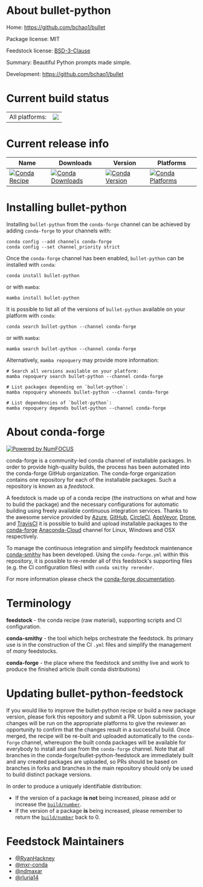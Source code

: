 About bullet-python
===================

Home: https://github.com/bchao1/bullet

Package license: MIT

Feedstock license: [BSD-3-Clause](https://github.com/conda-forge/bullet-python-feedstock/blob/main/LICENSE.txt)

Summary: Beautiful Python prompts made simple.

Development: https://github.com/bchao1/bullet

Current build status
====================


<table><tr><td>All platforms:</td>
    <td>
      <a href="https://dev.azure.com/conda-forge/feedstock-builds/_build/latest?definitionId=10816&branchName=main">
        <img src="https://dev.azure.com/conda-forge/feedstock-builds/_apis/build/status/bullet-python-feedstock?branchName=main">
      </a>
    </td>
  </tr>
</table>

Current release info
====================

| Name | Downloads | Version | Platforms |
| --- | --- | --- | --- |
| [![Conda Recipe](https://img.shields.io/badge/recipe-bullet--python-green.svg)](https://anaconda.org/conda-forge/bullet-python) | [![Conda Downloads](https://img.shields.io/conda/dn/conda-forge/bullet-python.svg)](https://anaconda.org/conda-forge/bullet-python) | [![Conda Version](https://img.shields.io/conda/vn/conda-forge/bullet-python.svg)](https://anaconda.org/conda-forge/bullet-python) | [![Conda Platforms](https://img.shields.io/conda/pn/conda-forge/bullet-python.svg)](https://anaconda.org/conda-forge/bullet-python) |

Installing bullet-python
========================

Installing `bullet-python` from the `conda-forge` channel can be achieved by adding `conda-forge` to your channels with:

```
conda config --add channels conda-forge
conda config --set channel_priority strict
```

Once the `conda-forge` channel has been enabled, `bullet-python` can be installed with `conda`:

```
conda install bullet-python
```

or with `mamba`:

```
mamba install bullet-python
```

It is possible to list all of the versions of `bullet-python` available on your platform with `conda`:

```
conda search bullet-python --channel conda-forge
```

or with `mamba`:

```
mamba search bullet-python --channel conda-forge
```

Alternatively, `mamba repoquery` may provide more information:

```
# Search all versions available on your platform:
mamba repoquery search bullet-python --channel conda-forge

# List packages depending on `bullet-python`:
mamba repoquery whoneeds bullet-python --channel conda-forge

# List dependencies of `bullet-python`:
mamba repoquery depends bullet-python --channel conda-forge
```


About conda-forge
=================

[![Powered by
NumFOCUS](https://img.shields.io/badge/powered%20by-NumFOCUS-orange.svg?style=flat&colorA=E1523D&colorB=007D8A)](https://numfocus.org)

conda-forge is a community-led conda channel of installable packages.
In order to provide high-quality builds, the process has been automated into the
conda-forge GitHub organization. The conda-forge organization contains one repository
for each of the installable packages. Such a repository is known as a *feedstock*.

A feedstock is made up of a conda recipe (the instructions on what and how to build
the package) and the necessary configurations for automatic building using freely
available continuous integration services. Thanks to the awesome service provided by
[Azure](https://azure.microsoft.com/en-us/services/devops/), [GitHub](https://github.com/),
[CircleCI](https://circleci.com/), [AppVeyor](https://www.appveyor.com/),
[Drone](https://cloud.drone.io/welcome), and [TravisCI](https://travis-ci.com/)
it is possible to build and upload installable packages to the
[conda-forge](https://anaconda.org/conda-forge) [Anaconda-Cloud](https://anaconda.org/)
channel for Linux, Windows and OSX respectively.

To manage the continuous integration and simplify feedstock maintenance
[conda-smithy](https://github.com/conda-forge/conda-smithy) has been developed.
Using the ``conda-forge.yml`` within this repository, it is possible to re-render all of
this feedstock's supporting files (e.g. the CI configuration files) with ``conda smithy rerender``.

For more information please check the [conda-forge documentation](https://conda-forge.org/docs/).

Terminology
===========

**feedstock** - the conda recipe (raw material), supporting scripts and CI configuration.

**conda-smithy** - the tool which helps orchestrate the feedstock.
                   Its primary use is in the construction of the CI ``.yml`` files
                   and simplify the management of *many* feedstocks.

**conda-forge** - the place where the feedstock and smithy live and work to
                  produce the finished article (built conda distributions)


Updating bullet-python-feedstock
================================

If you would like to improve the bullet-python recipe or build a new
package version, please fork this repository and submit a PR. Upon submission,
your changes will be run on the appropriate platforms to give the reviewer an
opportunity to confirm that the changes result in a successful build. Once
merged, the recipe will be re-built and uploaded automatically to the
`conda-forge` channel, whereupon the built conda packages will be available for
everybody to install and use from the `conda-forge` channel.
Note that all branches in the conda-forge/bullet-python-feedstock are
immediately built and any created packages are uploaded, so PRs should be based
on branches in forks and branches in the main repository should only be used to
build distinct package versions.

In order to produce a uniquely identifiable distribution:
 * If the version of a package **is not** being increased, please add or increase
   the [``build/number``](https://docs.conda.io/projects/conda-build/en/latest/resources/define-metadata.html#build-number-and-string).
 * If the version of a package **is** being increased, please remember to return
   the [``build/number``](https://docs.conda.io/projects/conda-build/en/latest/resources/define-metadata.html#build-number-and-string)
   back to 0.

Feedstock Maintainers
=====================

* [@RyanHackney](https://github.com/RyanHackney/)
* [@mxr-conda](https://github.com/mxr-conda/)
* [@ndmaxar](https://github.com/ndmaxar/)
* [@rluria14](https://github.com/rluria14/)

